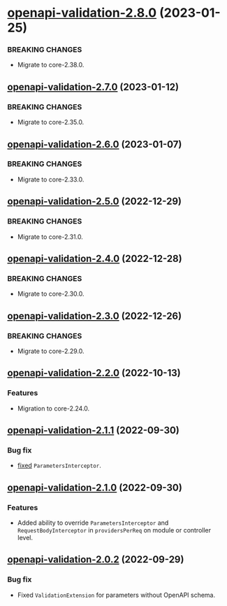 <a name="openapi-validation-2.8.0"></a>
# [openapi-validation-2.8.0](https://github.com/ditsmod/ditsmod/releases/tag/openapi-validation-2.8.0) (2023-01-25)

### BREAKING CHANGES

- Migrate to core-2.38.0.

<a name="openapi-validation-2.7.0"></a>
## [openapi-validation-2.7.0](https://github.com/ditsmod/ditsmod/releases/tag/openapi-validation-2.7.0) (2023-01-12)

### BREAKING CHANGES

- Migrate to core-2.35.0.

<a name="openapi-validation-2.6.0"></a>
## [openapi-validation-2.6.0](https://github.com/ditsmod/ditsmod/releases/tag/openapi-validation-2.6.0) (2023-01-07)

### BREAKING CHANGES

- Migrate to core-2.33.0.

<a name="openapi-validation-2.5.0"></a>
## [openapi-validation-2.5.0](https://github.com/ditsmod/ditsmod/releases/tag/openapi-validation-2.5.0) (2022-12-29)

### BREAKING CHANGES

- Migrate to core-2.31.0.

<a name="openapi-validation-2.4.0"></a>
## [openapi-validation-2.4.0](https://github.com/ditsmod/ditsmod/releases/tag/openapi-validation-2.4.0) (2022-12-28)

### BREAKING CHANGES

- Migrate to core-2.30.0.

<a name="openapi-validation-2.3.0"></a>
## [openapi-validation-2.3.0](https://github.com/ditsmod/ditsmod/releases/tag/openapi-validation-2.3.0) (2022-12-26)

### BREAKING CHANGES

- Migrate to core-2.29.0.

<a name="openapi-validation-2.2.0"></a>
## [openapi-validation-2.2.0](https://github.com/ditsmod/ditsmod/releases/tag/openapi-validation-2.2.0) (2022-10-13)

### Features

- Migration to core-2.24.0.

<a name="openapi-validation-2.1.1"></a>
## [openapi-validation-2.1.1](https://github.com/ditsmod/ditsmod/releases/tag/openapi-validation-2.1.1) (2022-09-30)

### Bug fix

- [fixed](https://github.com/ditsmod/ditsmod/commit/e42d47ec97) `ParametersInterceptor`.

<a name="openapi-validation-2.1.0"></a>
## [openapi-validation-2.1.0](https://github.com/ditsmod/ditsmod/releases/tag/openapi-validation-2.1.0) (2022-09-30)

### Features

- Added ability to override `ParametersInterceptor` and `RequestBodyInterceptor` in `providersPerReq` on module or controller level.

<a name="openapi-validation-2.0.2"></a>
## [openapi-validation-2.0.2](https://github.com/ditsmod/ditsmod/releases/tag/openapi-validation-2.0.2) (2022-09-29)

### Bug fix

- Fixed `ValidationExtension` for parameters without OpenAPI schema.

